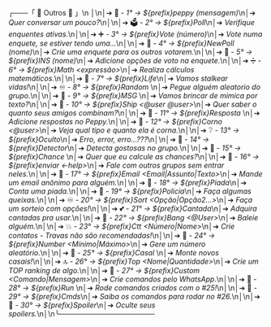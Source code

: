 ╭───「 🎱 Outros 🎱 」\n │\n│➔ 💬 - *1° → ${prefix}peppy (mensagem)*\n│➔ _Quer conversar um pouco?_\n│\n│➔ 🗳️ - *2° → ${prefix}Poll*\n│➔ _Verifique enquentes ativas._\n│\n│➔ ➕ - *3° → ${prefix}Vote (número)*\n│➔ _Vote numa enquete, se estiver tendo uma..._\n│\n│➔ 📰 - *4° → ${prefix}NewPoll (nome)*\n│➔ _Crie uma enquete para os outros votarem._\n│\n│➔ 👤 - *5° → ${prefix}INS (nome)*\n│➔ _Adicione opções de voto na enquete._\n│\n│➔ ➗ - *6° → ${prefix}Math <expressão>*\n│➔ _Realiza cálculos matemáticos._\n│\n│➔ 📜 - *7° → ${prefix}Life*\n│➔ _Vamos stalkear vidas!_\n│\n│➔ ♾️ - *8° → ${prefix}Random <assunto>*\n│➔ _Pegue alguém aleatorio do grupo._\n│\n│➔ 📨 - *9° → ${prefix}MSG <frase>* \n│➔ _Vamos brincar de mimica por texto?_\n│\n│➔ 💌 - *10° → ${prefix}Ship <@user @user>*\n│➔ _Quer saber o quanto seus amigos combinam?_\n│\n│➔ 💬 - *11° → ${prefix}Resposta <frase>*\n│➔ _Adicione respostas no Peppy._\n│\n│➔ 🐂 - *12° → ${prefix}Corno <@user>*\n│➔ _Veja qual tipo e quanto ela é corna._\n│\n│➔ ❔ - *13° → ${prefix}Oculto*\n│➔ _Erro, error, erro...???_\n│\n│➔ 📡 - *14° → ${prefix}Detector*\n│➔ _Detecta gostosas no grupo._\n│\n│➔ 💯 - *15° → ${prefix}Chance <algo>*\n│➔ _Quer que eu calcule as chances?_\n│\n│➔ 📠 - *16° → ${prefix}enviar <-help>*\n│➔ _Fale com outros grupos sem entrar neles._\n│\n│➔ 📧 - *17° → ${prefix}Email <Email|Assunto|Texto>*\n│➔ _Mande um email anônimo para alguém._\n│\n│➔ 🤣 - *18° → ${prefix}Piada*\n│➔ _Conta uma piada._\n│\n│➔ 🚓 - *19° → ${prefix}Policia*\n│➔ _Faça algumas queixas._\n│\n│➔ ♾️ - *20° → ${prefix}Sort <Opção|Opção2...>*\n│➔ _Faça um sorteio com opções!_\n│\n│➔ 💕 - *21° → ${prefix}Cantada*\n│➔ _Adquira cantadas pra usar._\n│\n│➔ 🔫 - *22° → ${prefix}Bang <@User>*\n│➔ _Baleie alguém._\n│\n│➔ 💥 - *23° → ${prefix}Ctt <Número|Nome>*\n│➔ _Crie contatos - Travas não são recomendadas!_\n│\n│➔ 🔢 - *24° → ${prefix}Number <Mínimo|Máximo>*\n│➔ _Gere um número aleatório._\n│\n│➔ 💏 - *25° → ${prefix}Casal <Quantidade>*\n│➔ _Monte novos casais!_\n│\n│➔ 🔝 - *26° → ${prefix}Top <Nome|Quantidade>*\n│➔ _Crie um TOP ranking de algo._\n│\n│➔ 🔀 - *27° → ${prefix}Custom <Comando|Mensagem>*\n│➔ _Crie comandos pelo WhatsApp._\n│\n│➔ 🏃 - *28° → ${prefix}Run <Nome>*\n│➔ _Rode comandos criados com o #25!_\n│\n│➔ 🔎 - *29° → ${prefix}Cmds*\n│➔ _Saiba os comandos para rodar no #26._\n│\n│➔ 🦅 - *30° → ${prefix}Spoiler*\n│➔ _Oculte seus spoilers._\n│\n╰───────────────────